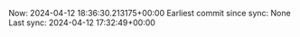 Now: 2024-04-12 18:36:30.213175+00:00 Earliest commit since sync: None Last sync: 2024-04-12 17:32:49+00:00
